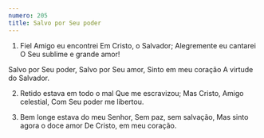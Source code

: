```yaml
---
numero: 205
title: Salvo por Seu poder
---
```

1. Fiel Amigo eu encontrei
Em Cristo, o Salvador;
Alegremente eu cantarei
O Seu sublime e grande amor!

Salvo por Seu poder,
Salvo por Seu amor,
Sinto em meu coração
A virtude do Salvador.

2. Retido estava em todo o mal
Que me escravizou;
Mas Cristo, Amigo celestial,
Com Seu poder me libertou.

3. Bem longe estava do meu Senhor,
Sem paz, sem salvação,
Mas sinto agora o doce amor
De Cristo, em meu coração.
